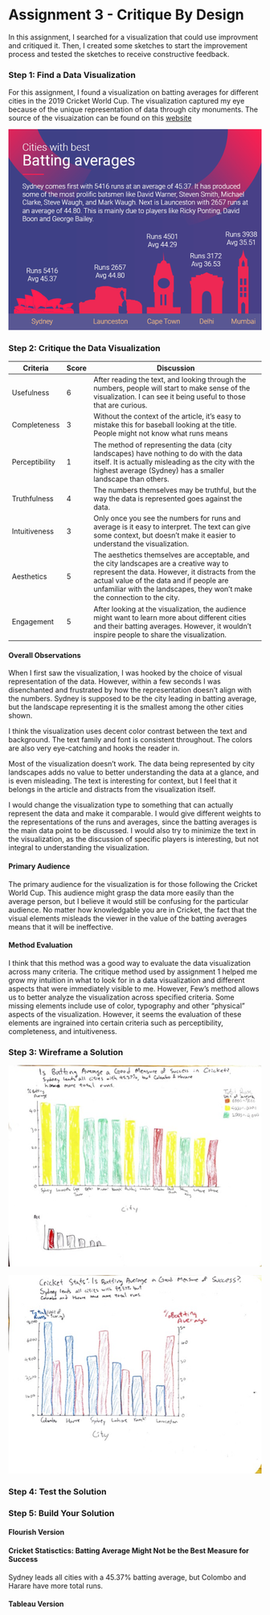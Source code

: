 # Assignment 3 - Critique By Design

In this assignment, I searched for a visualization that could use improvment and critiqued it.
Then, I created some sketches to start the improvement process and tested the sketches to receive constructive feedback.

### Step 1: Find a Data Visualization
For this assignment, I found a visualization on batting averages for different cities in the 2019 Cricket World Cup.
The visualization captured my eye because of the unique representation of data through city monuments. The source of the visuaization can be found on this [website](https://runrepeat.com/your-city-cricket-world-cup-rankings)

![Cities with Best Batting Average](batting_avg.png)

### Step 2: Critique the Data Visualization

|Criteria|Score|Discussion|
|--------|-----|----------|
|Usefulness|6|After reading the text, and looking through the numbers, people will start to make sense of the visualization. I can see it being useful to those that are curious.|
|Completeness|3|Without the context of the article, it’s easy to mistake this for baseball looking at the title. People might not know what runs means|
|Perceptibility|1|The method of representing the data (city landscapes) have nothing to do with the data itself. It is actually misleading as the city with the highest average (Sydney) has a smaller landscape than others.|
|Truthfulness|4|The numbers themselves may be truthful, but the way the data is represented goes against the data.|
|Intuitiveness|3|Only once you see the numbers for runs and average is it easy to interpret. The text can give some context, but doesn’t make it easier to understand the visualization.|
|Aesthetics|5|The aesthetics themselves are acceptable, and the city landscapes are a creative way to represent the data. However, it distracts from the actual value of the data and if people are unfamiliar with the landscapes, they won’t make the connection to the city.|
|Engagement|5|After looking at the visualization, the audience might want to learn more about different cities and their batting averages. However, it wouldn’t inspire people to share the visualization.|

#### Overall Observations
When I first saw the visualization, I was hooked by the choice of visual representation of the data. However, within a few seconds I was disenchanted and frustrated by how the representation doesn’t align with the numbers. Sydney is supposed to be the city leading in batting average, but the landscape representing it is the smallest among the other cities shown.

I think the visualization uses decent color contrast between the text and background. The text family and font is consistent throughout. The colors are also very eye-catching and hooks the reader in.

Most of the visualization doesn’t work. The data being represented by city landscapes adds no value to better understanding the data at a glance, and is even misleading. The text is interesting for context, but I feel that it belongs in the article and distracts from the visualization itself.

I would change the visualization type to something that can actually represent the data and make it comparable. I would give different weights to the representations of the runs and averages, since the batting averages is the main data point to be discussed. I would also try to minimize the text in the visualization, as the discussion of specific players is interesting, but not integral to understanding the visualization.

#### Primary Audience
The primary audience for the visualization is for those following the Cricket World Cup. This audience might grasp the data more easily than the average person, but I believe it would still be confusing for the particular audience. No matter how knowledgable you are in Cricket, the fact that the visual elements misleads the viewer in the value of the batting averages means that it will be ineffective. 

#### Method Evaluation
I think that this method was a good way to evaluate the data visualization across many criteria. The critique method used by assignment 1 helped me grow my intuition in what to look for in a data visualization and different aspects that were immediately visible to me. However, Few’s method allows us to better analyze the visualization across specified criteria. Some missing elements include use of color, typography and other “physical” aspects of the visualization. However, it seems the evaluation of these elements are ingrained into certain criteria such as perceptibility, completeness, and intuitiveness.  


### Step 3: Wireframe a Solution

![Sketch1](a3sketch1.jpg)

![Sketch2](a3sketch2.jpg)

### Step 4: Test the Solution

### Step 5: Build Your Solution

#### Flourish Version

#### Cricket Statisctics: Batting Average Might Not be the Best Measure for Success
Sydney leads all cities with a 45.37% batting average, but Colombo and Harare have more total runs.
<div class="flourish-embed flourish-chart" data-src="visualisation/8626999"><script src="https://public.flourish.studio/resources/embed.js"></script></div>

#### Tableau Version
<div class='tableauPlaceholder' id='viz1644207205147' style='position: relative'><object class='tableauViz'  style='display:none;'><param name='host_url' value='https%3A%2F%2Fpublic.tableau.com%2F' /> <param name='embed_code_version' value='3' /> <param name='site_root' value='' /><param name='name' value='CricketBattingAvg&#47;Sheet1' /><param name='tabs' value='no' /><param name='toolbar' value='yes' /><param name='animate_transition' value='yes' /><param name='display_static_image' value='yes' /><param name='display_spinner' value='yes' /><param name='display_overlay' value='yes' /><param name='display_count' value='yes' /><param name='language' value='en-US' /><param name='filter' value='publish=yes' /></object></div>
<script type='text/javascript'>
  var divElement = document.getElementById('viz1644207205147');
  var vizElement = divElement.getElementsByTagName('object')[0];
  vizElement.style.width='100%';
  vizElement.style.height=(divElement.offsetWidth*0.75)+'px';
  var scriptElement = document.createElement('script');
  scriptElement.src = 'https://public.tableau.com/javascripts/api/viz_v1.js';
  vizElement.parentNode.insertBefore(scriptElement, vizElement);
</script>
